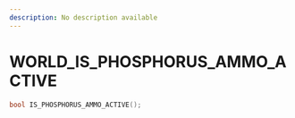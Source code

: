 ```yaml
---
description: No description available 
---
```


# WORLD\_IS_PHOSPHORUS_AMMO_ACTIVE

```cpp
bool IS_PHOSPHORUS_AMMO_ACTIVE();
```